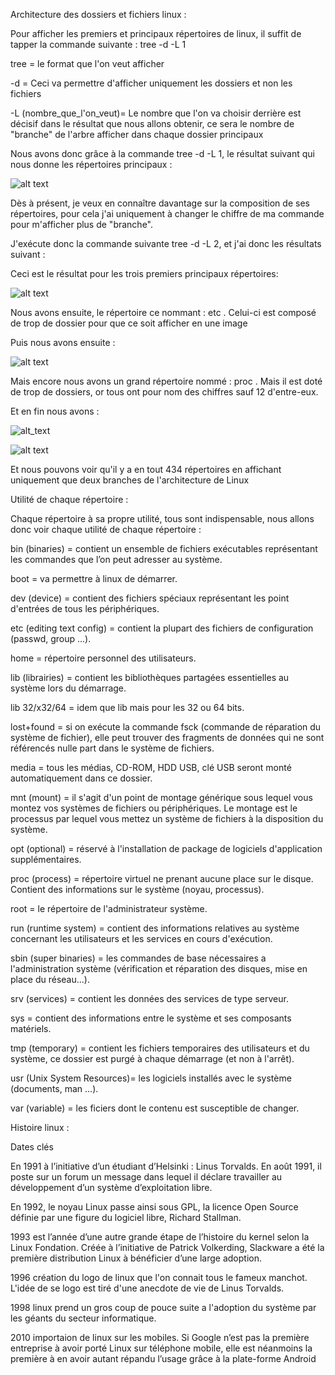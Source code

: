 Architecture des dossiers et fichiers linux :

Pour afficher les premiers et principaux répertoires de linux, il suffit de tapper la commande suivante : tree -d -L 1

tree = le format que l'on veut afficher 

-d = Ceci va permettre d'afficher uniquement les dossiers et non les fichiers

-L (nombre_que_l'on_veut)= Le nombre que l'on va choisir derrière est décisif dans le résultat que nous allons obtenir, ce sera le nombre de "branche" de l'arbre afficher dans chaque dossier principaux

Nous avons donc grâce à la commande tree -d -L 1, le résultat suivant qui nous donne les répertoires principaux :

![alt text](https://github.com/kevinguyodo/linux/blob/main/Cours%20linux%201.PNG?raw=true)

Dès à présent, je veux en connaître davantage sur la composition de ses répertoires, pour cela j'ai uniquement à changer le chiffre de ma commande pour m'afficher plus de "branche".

J'exécute donc la commande suivante tree -d -L 2, et j'ai donc les résultats suivant :

Ceci est le résultat pour les trois premiers principaux répertoires: 

![alt text](https://github.com/kevinguyodo/linux/blob/main/bin%20boot%20dev.PNG?raw=true)

Nous avons ensuite, le répertoire ce nommant : etc .
Celui-ci est composé de trop de dossier pour que ce soit afficher en une image

Puis nous avons ensuite : 

![alt text](https://github.com/kevinguyodo/linux/blob/main/Cours%20linux%202.PNG?raw=true)

Mais encore nous avons un grand répertoire nommé : proc .
Mais il est doté de trop de dossiers, or tous ont pour nom des chiffres sauf 12 d'entre-eux.

Et en fin nous avons : 

![alt_text](https://github.com/kevinguyodo/linux/blob/main/Cours%20linux%203.PNG?raw=true)



![alt text](https://github.com/kevinguyodo/linux/blob/main/Cours%20linux%204.PNG?raw=true)

Et nous pouvons voir qu'il y a en tout 434 répertoires en affichant uniquement que deux branches de l'architecture de Linux

Utilité de chaque répertoire :

Chaque répertoire à sa propre utilité, tous sont indispensable, nous allons donc voir chaque utilité de chaque répertoire :

bin (binaries) = contient un ensemble de fichiers exécutables représentant les commandes que l’on peut adresser au système.

boot = va permettre à linux de démarrer.

dev (device) = contient des fichiers spéciaux représentant les point d'entrées de tous les périphériques.

etc (editing text config) = contient la plupart des fichiers de configuration (passwd, group ...).

home = répertoire personnel des utilisateurs.

lib (librairies) = contient les bibliothèques partagées essentielles au système lors du démarrage.

lib 32/x32/64 = idem que lib mais pour les 32 ou 64 bits.

lost+found = si on exécute la commande fsck (commande de réparation du système de fichier), elle peut trouver des fragments de données qui ne sont référencés nulle part dans le système de fichiers.

media = tous les médias, CD-ROM, HDD USB, clé USB seront monté automatiquement dans ce dossier.

mnt (mount) = il s'agit d'un point de montage générique sous lequel vous montez vos systèmes de fichiers ou périphériques. 
Le montage est le processus par lequel vous mettez un système de fichiers à la disposition du système.

opt (optional) = réservé à l'installation de package de logiciels d'application supplémentaires.

proc (process) = répertoire virtuel ne prenant aucune place sur le disque. Contient des informations sur le système (noyau, processus).

root = le répertoire de l'administrateur système.

run (runtime system) =  contient des informations relatives au système concernant les utilisateurs et les services en cours d'exécution.

sbin (super binaries) = les commandes de base nécessaires a l'administration système (vérification et réparation des disques, mise en place du réseau...).

srv (services) = contient les données des services de type serveur.

sys = contient des informations entre le système et ses composants matériels.

tmp (temporary) = contient les fichiers temporaires des utilisateurs et du système, ce dossier est purgé à chaque démarrage (et non à l'arrêt).

usr (Unix System Resources)= les logiciels installés avec le système (documents, man ...).

var (variable) = les ficiers dont le contenu est susceptible de changer.

Histoire linux :

Dates clés

En 1991 à l’initiative d’un étudiant d’Helsinki : Linus Torvalds. En août 1991, il poste sur un forum un message dans lequel il déclare travailler au développement d’un système d’exploitation libre.

En 1992, le noyau Linux passe ainsi sous GPL, la licence Open Source définie par une figure du logiciel libre, Richard Stallman.

1993 est l’année d’une autre grande étape de l’histoire du kernel selon la Linux Fondation. Créée à l’initiative de Patrick Volkerding, Slackware a été la première distribution Linux à bénéficier d’une large adoption.

1996 création du logo de linux que l'on connait tous le fameux manchot. L'idée de se logo est tiré d'une anecdote de vie de Linus Torvalds.

1998 linux prend un gros coup de pouce suite a l'adoption du système par les géants du secteur informatique.

2010 importaion de linux sur les mobiles. Si Google n’est pas la première entreprise à avoir porté Linux sur téléphone mobile, elle est néanmoins la première à en avoir autant répandu l’usage grâce à la plate-forme Android
